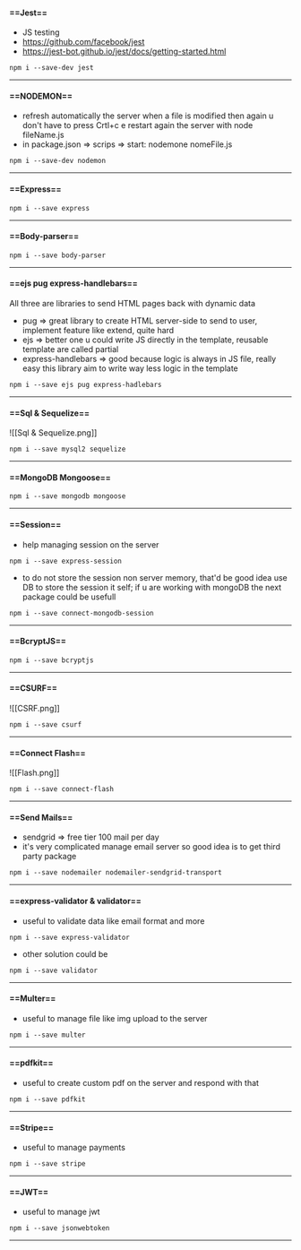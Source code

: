 #### ==Jest==
- JS testing
- https://github.com/facebook/jest
- https://jest-bot.github.io/jest/docs/getting-started.html
```console
npm i --save-dev jest
```
---
#### ==NODEMON==
- refresh automatically the server when a file is modified then again u don't have to press Crtl+c e restart again the server with  node fileName.js
- in package.json => scrips => start: nodemone nomeFile.js
```console
npm i --save-dev nodemon
```
---
#### ==Express==
```console
npm i --save express
```
---
#### ==Body-parser==
```console
npm i --save body-parser
```
---
#### ==ejs pug express-handlebars==
All three are libraries to send HTML pages back with dynamic data
- pug => great library to create HTML server-side to send to user, implement feature like extend, quite hard
- ejs => better one u could write JS directly in the template, reusable template are called partial 
- express-handlebars => good because logic is always in JS file, really easy this library aim to write way less logic in the template 
```console
npm i --save ejs pug express-hadlebars
```
---
#### ==Sql & Sequelize==

 ![[Sql & Sequelize.png]]
 
```console
npm i --save mysql2 sequelize
```
---
#### ==MongoDB Mongoose==
```console
npm i --save mongodb mongoose
```
---
#### ==Session==
- help managing session on the server
```console
npm i --save express-session
```

- to do not store the session non server memory, that'd be good idea use DB to store the session it self; if u are working with mongoDB the next package could be usefull
```console
npm i --save connect-mongodb-session
```
---
#### ==BcryptJS==
```console
npm i --save bcryptjs
```
---
#### ==CSURF==
![[CSRF.png]]
```console
npm i --save csurf
```
---
#### ==Connect Flash==
![[Flash.png]]
```console
npm i --save connect-flash
```
---
#### ==Send Mails==
- sendgrid => free tier 100 mail per day 
- it's very complicated manage email server so good idea is to get third party package
```console
npm i --save nodemailer nodemailer-sendgrid-transport
```
---
#### ==express-validator & validator==
- useful to validate data like email format and more
```console
npm i --save express-validator
```
- other solution could be
```console
npm i --save validator
```
---
#### ==Multer==
- useful to manage file like img upload to the server
```console
npm i --save multer
```
---
#### ==pdfkit==
- useful to create custom pdf on the server and respond with that
```console
npm i --save pdfkit
```
---
#### ==Stripe==
- useful to manage payments
```console
npm i --save stripe
```
---
#### ==JWT==
- useful to manage jwt
```console
npm i --save jsonwebtoken
```
---